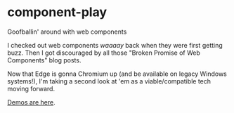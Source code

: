 # component-play

Goofballin' around with web components

I checked out web components _waaaay_ back when they were first getting buzz. Then I got discouraged by all those "Broken Promise of Web Components" blog posts.

Now that Edge is gonna Chromium up (and be available on legacy Windows systems!), I'm taking a second look at 'em as a viable/compatible tech moving forward.

[Demos are here](https://phillipluther.github.io/component-play/).
